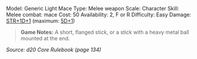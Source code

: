 
Model: Generic Light Mace
Type: Melee weapon
Scale: Character
Skill: Melee combat: mace
Cost: 50
Availability: 2, F or R
Difficulty: Easy
Damage: <u>STR+1D+1</u> (maximum: <u>5D+1</u>) 

> **Game Notes:** 
> A short, flanged stick, or a stick with a heavy metal ball mounted at the end.

*Source: d20 Core Rulebook (page 134)*